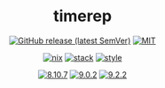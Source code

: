 <div align="center">

# timerep

[![GitHub release (latest SemVer)](https://img.shields.io/github/v/release/tbidne/timerep?include_prereleases&sort=semver)](https://github.com/tbidne/timerep/releases/)
[![MIT](https://img.shields.io/github/license/tbidne/timerep?color=blue)](https://opensource.org/licenses/MIT)

[![nix](https://img.shields.io/github/workflow/status/tbidne/timerep/nix/main?label=nix%209.2.2&&logo=nixos&logoColor=85c5e7&labelColor=2f353c)](https://github.com/tbidne/timerep/actions/workflows/nix_ci.yaml)
[![stack](https://img.shields.io/github/workflow/status/tbidne/timerep/stack/main?label=stack%2018.24&logoColor=white&labelColor=2f353c)](https://github.com/tbidne/timerep/actions/workflows/stack_ci.yaml)
[![style](https://img.shields.io/github/workflow/status/tbidne/timerep/style/main?label=style&logoColor=white&labelColor=2f353c)](https://github.com/tbidne/timerep/actions/workflows/style_ci.yaml)

[![8.10.7](https://img.shields.io/github/workflow/status/tbidne/timerep/8.10.7/main?label=8.10.7&logo=haskell&logoColor=904d8c&labelColor=2f353c)](https://github.com/tbidne/timerep/actions/workflows/cabal_ci.yaml)
[![9.0.2](https://img.shields.io/github/workflow/status/tbidne/timerep/9.0.2/main?label=9.0.2&logo=haskell&logoColor=904d8c&labelColor=2f353c)](https://github.com/tbidne/timerep/actions/workflows/ghc_9-0-2.yaml)
[![9.2.2](https://img.shields.io/github/workflow/status/tbidne/timerep/9.2.2/main?label=9.2.2&logo=haskell&logoColor=904d8c&labelColor=2f353c)](https://github.com/tbidne/timerep/actions/workflows/ghc_9-2-2.yaml)

</div>